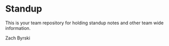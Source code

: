 # Standup

This is your team repository for holding standup notes and other team wide information. 

Zach Byrski